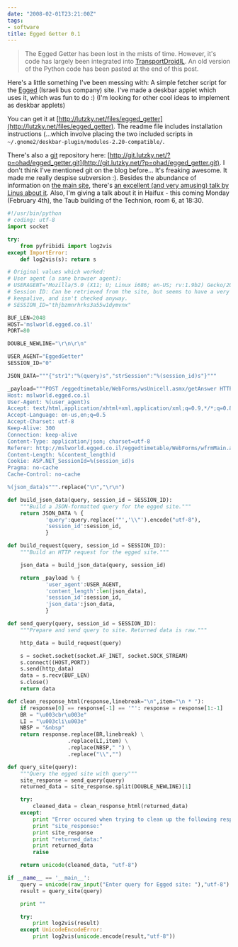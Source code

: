 ```yaml
---
date: "2008-02-01T23:21:00Z"
tags:
- software
title: Egged Getter 0.1
---
```


> The Egged Getter has been lost in the mists of time. However, it's code has
> largely been integrated into [TransportDroidIL]. An old version of the Python
> code has been pasted at the end of this post.

Here's a little something I've been messing with: A simple fetcher script for
the [Egged](http://www.egged.co.il) (Israeli bus company) site. I've made a
deskbar applet which uses it, which was fun to do :) (I'm looking for other
cool ideas to implement as deskbar applets)

You can get it at
[http://lutzky.net/files/egged_getter](http://lutzky.net/files/egged_getter).
The readme file includes installation instructions (...which involve placing
the two included scripts in
`~/.gnome2/deskbar-plugin/modules-2.20-compatible/`.

There's also a [git](http://git.or.cz) repository here:
[http://git.lutzky.net/?p=ohad/egged_getter.git](http://git.lutzky.net/?p=ohad/egged_getter.git).
I don't think I've mentioned git on the blog before... It's freaking awesome.
It made me really despise subversion :). Besides the abundance of information
on [the main site](http://git.or.cz), there's [an excellent (and very amusing)
talk by Linus about it](http://www.youtube.com/watch?v=4XpnKHJAok8). Also, I'm
giving a talk about it in Haifux - this coming Monday (February 4th), the Taub
building of the Technion, room 6, at 18:30.

[TransportDroidIL]: https://github.com/lutzky/TransportDroidIL

```python
#!/usr/bin/python
# coding: utf-8
import socket

try:
    from pyfribidi import log2vis
except ImportError:
    def log2vis(s): return s

# Original values which worked:
# User agent (a sane browser agent):
# USERAGENT="Mozilla/5.0 (X11; U; Linux i686; en-US; rv:1.9b2) Gecko/2007121016 Firefox/3.0b2"
# Session ID: Can be retrieved from the site, but seems to have a very long
# keepalive, and isn't checked anyway.
# SESSION_ID="thjbzmnrhrks3a55w1dymvnx"

BUF_LEN=2048
HOST='mslworld.egged.co.il'
PORT=80

DOUBLE_NEWLINE="\r\n\r\n"

USER_AGENT="EggedGetter"
SESSION_ID="0"

JSON_DATA="""{"str1":"%(query)s","strSession":"%(session_id)s"}"""

_payload="""POST /eggedtimetable/WebForms/wsUnicell.asmx/getAnswer HTTP/1.1
Host: mslworld.egged.co.il
User-Agent: %(user_agent)s
Accept: text/html,application/xhtml+xml,application/xml;q=0.9,*/*;q=0.8
Accept-Language: en-us,en;q=0.5
Accept-Charset: utf-8
Keep-Alive: 300
Connection: keep-alive
Content-Type: application/json; charset=utf-8
Referer: http://mslworld.egged.co.il/eggedtimetable/WebForms/wfrmMain.aspx?width=1280&state=3&taavura=0&language=he&freelang=
Content-Length: %(content_length)d
Cookie: ASP.NET_SessionId=%(session_id)s
Pragma: no-cache
Cache-Control: no-cache

%(json_data)s""".replace("\n","\r\n")

def build_json_data(query, session_id = SESSION_ID):
    """Build a JSON-formatted query for the egged site."""
    return JSON_DATA % {
            'query':query.replace('"','\\"').encode("utf-8"),
            'session_id':session_id,
            }

def build_request(query, session_id = SESSION_ID):
    """Build an HTTP request for the egged site."""

    json_data = build_json_data(query, session_id)

    return _payload % {
            'user_agent':USER_AGENT,
            'content_length':len(json_data),
            'session_id':session_id,
            'json_data':json_data,
            }

def send_query(query, session_id = SESSION_ID):
    """Prepare and send query to site. Returned data is raw."""

    http_data = build_request(query)

    s = socket.socket(socket.AF_INET, socket.SOCK_STREAM)
    s.connect((HOST,PORT))
    s.send(http_data)
    data = s.recv(BUF_LEN)
    s.close()
    return data

def clean_response_html(response,linebreak="\n",item="\n * "):
    if response[0] == response[-1] == '"': response = response[1:-1]
    BR = "\u003cbr\u003e"
    LI = "\u003cli\u003e"
    NBSP = "&nbsp"
    return response.replace(BR,linebreak) \
                   .replace(LI,item) \
                   .replace(NBSP," ") \
                   .replace("\\","")

def query_site(query):
    """Query the egged site with query"""
    site_response = send_query(query)
    returned_data = site_response.split(DOUBLE_NEWLINE)[1]

    try:
        cleaned_data = clean_response_html(returned_data)
    except:
        print "Error occured when trying to clean up the following response:"
        print "site_response:"
        print site_response
        print "returned_data:"
        print returned_data
        raise

    return unicode(cleaned_data, "utf-8")

if __name__ == '__main__':
    query = unicode(raw_input("Enter query for Egged site: "),"utf-8")
    result = query_site(query)

    print ""

    try:
        print log2vis(result)
    except UnicodeEncodeError:
        print log2vis(unicode.encode(result,"utf-8"))
```
